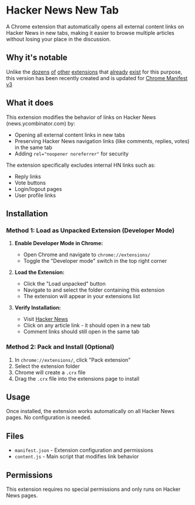 # Hacker News New Tab

A Chrome extension that automatically opens all external content links on Hacker News in new tabs, making it easier to browse multiple articles without losing your place in the discussion.

## Why it's notable

Unlike the [dozens](https://chromewebstore.google.com/detail/hacker-news-new-tab/fmlhpmapmklbhoekajeimbodkpinefmo?hl=+en) [of](https://github.com/jcordeiro/HackerNewsExtension) [other](https://chromewebstore.google.com/detail/hacker-news-new-tab/fmlhpmapmklbhoekajeimbodkpinefmo?hl=en-GB) [extensions](https://github.com/jay3sh/hnopennewtab) that [already](https://github.com/tcjr/new-tab-links-extension) [exist](https://github.com/mukwevhom/hackernews-newtab) for this purpose, this version has been recently created and is updated for [Chrome Manifest v3](https://developer.chrome.com/docs/extensions/develop/migrate/what-is-mv3)

## What it does

This extension modifies the behavior of links on Hacker News (news.ycombinator.com) by:

- Opening all external content links in new tabs
- Preserving Hacker News navigation links (like comments, replies, votes) in the same tab
- Adding `rel="noopener noreferrer"` for security

The extension specifically excludes internal HN links such as:
- Reply links
- Vote buttons
- Login/logout pages
- User profile links

## Installation

### Method 1: Load as Unpacked Extension (Developer Mode)

1. **Enable Developer Mode in Chrome:**
   - Open Chrome and navigate to `chrome://extensions/`
   - Toggle the "Developer mode" switch in the top right corner

2. **Load the Extension:**
   - Click the "Load unpacked" button
   - Navigate to and select the folder containing this extension
   - The extension will appear in your extensions list

3. **Verify Installation:**
   - Visit [Hacker News](https://news.ycombinator.com)
   - Click on any article link - it should open in a new tab
   - Comment links should still open in the same tab

### Method 2: Pack and Install (Optional)

1. In `chrome://extensions/`, click "Pack extension"
2. Select the extension folder
3. Chrome will create a `.crx` file
4. Drag the `.crx` file into the extensions page to install

## Usage

Once installed, the extension works automatically on all Hacker News pages. No configuration is needed.

## Files

- `manifest.json` - Extension configuration and permissions
- `content.js` - Main script that modifies link behavior

## Permissions

This extension requires no special permissions and only runs on Hacker News pages.